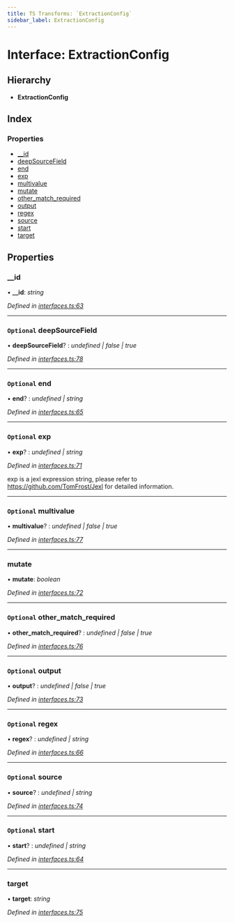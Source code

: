 ```yaml
---
title: TS Transforms: `ExtractionConfig`
sidebar_label: ExtractionConfig
---
```


# Interface: ExtractionConfig

## Hierarchy

* **ExtractionConfig**

## Index

### Properties

* [__id](extractionconfig.md#__id)
* [deepSourceField](extractionconfig.md#optional-deepsourcefield)
* [end](extractionconfig.md#optional-end)
* [exp](extractionconfig.md#optional-exp)
* [multivalue](extractionconfig.md#optional-multivalue)
* [mutate](extractionconfig.md#mutate)
* [other_match_required](extractionconfig.md#optional-other_match_required)
* [output](extractionconfig.md#optional-output)
* [regex](extractionconfig.md#optional-regex)
* [source](extractionconfig.md#optional-source)
* [start](extractionconfig.md#optional-start)
* [target](extractionconfig.md#target)

## Properties

###  __id

• **__id**: *string*

*Defined in [interfaces.ts:63](https://github.com/terascope/teraslice/blob/d8feecc03/packages/ts-transforms/src/interfaces.ts#L63)*

___

### `Optional` deepSourceField

• **deepSourceField**? : *undefined | false | true*

*Defined in [interfaces.ts:78](https://github.com/terascope/teraslice/blob/d8feecc03/packages/ts-transforms/src/interfaces.ts#L78)*

___

### `Optional` end

• **end**? : *undefined | string*

*Defined in [interfaces.ts:65](https://github.com/terascope/teraslice/blob/d8feecc03/packages/ts-transforms/src/interfaces.ts#L65)*

___

### `Optional` exp

• **exp**? : *undefined | string*

*Defined in [interfaces.ts:71](https://github.com/terascope/teraslice/blob/d8feecc03/packages/ts-transforms/src/interfaces.ts#L71)*

exp is a jexl expression string, please refer to https://github.com/TomFrost/Jexl for detailed information.

___

### `Optional` multivalue

• **multivalue**? : *undefined | false | true*

*Defined in [interfaces.ts:77](https://github.com/terascope/teraslice/blob/d8feecc03/packages/ts-transforms/src/interfaces.ts#L77)*

___

###  mutate

• **mutate**: *boolean*

*Defined in [interfaces.ts:72](https://github.com/terascope/teraslice/blob/d8feecc03/packages/ts-transforms/src/interfaces.ts#L72)*

___

### `Optional` other_match_required

• **other_match_required**? : *undefined | false | true*

*Defined in [interfaces.ts:76](https://github.com/terascope/teraslice/blob/d8feecc03/packages/ts-transforms/src/interfaces.ts#L76)*

___

### `Optional` output

• **output**? : *undefined | false | true*

*Defined in [interfaces.ts:73](https://github.com/terascope/teraslice/blob/d8feecc03/packages/ts-transforms/src/interfaces.ts#L73)*

___

### `Optional` regex

• **regex**? : *undefined | string*

*Defined in [interfaces.ts:66](https://github.com/terascope/teraslice/blob/d8feecc03/packages/ts-transforms/src/interfaces.ts#L66)*

___

### `Optional` source

• **source**? : *undefined | string*

*Defined in [interfaces.ts:74](https://github.com/terascope/teraslice/blob/d8feecc03/packages/ts-transforms/src/interfaces.ts#L74)*

___

### `Optional` start

• **start**? : *undefined | string*

*Defined in [interfaces.ts:64](https://github.com/terascope/teraslice/blob/d8feecc03/packages/ts-transforms/src/interfaces.ts#L64)*

___

###  target

• **target**: *string*

*Defined in [interfaces.ts:75](https://github.com/terascope/teraslice/blob/d8feecc03/packages/ts-transforms/src/interfaces.ts#L75)*
